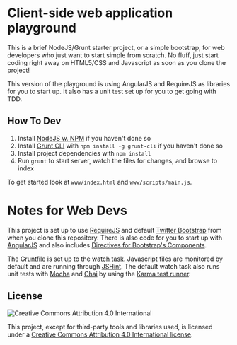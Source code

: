 # Client-side web application playground

This is a brief NodeJS/Grunt starter project, or a simple bootstrap, for web developers who just want to start simple from scratch. No fluff, just start coding right away on HTML5/CSS and Javascript as soon as you clone the project!

This version of the playground is using AngularJS and RequireJS as libraries for you to start up. It also has a unit test set up for you to get going with TDD.

## How To Dev

1. Install [NodeJS w. NPM](http://nodejs.org/) if you haven't done so
2. Install [Grunt CLI](http://gruntjs.com/) with `npm install -g grunt-cli` if you haven't done so
3. Install project dependencies with `npm install`
4. Run `grunt` to start server, watch the files for changes, and browse to index

To get started look at `www/index.html` and `www/scripts/main.js`.

# Notes for Web Devs

This project is set up to use [RequireJS](http://requirejs.org/) and default [Twitter Bootstrap](http://getbootstrap.com/) from when you clone this repository. There is also code for you to start up with [AngularJS](http://angularjs.org/) and also includes [Directives for Bootstrap's Components](http://angular-ui.github.io/bootstrap/).

The [Gruntfile](http://gruntjs.com/sample-gruntfile) is set up to the [watch task](https://github.com/gruntjs/grunt-contrib-watch). Javascript files are monitored by default and are running through [JSHint](http://www.jshint.com/). The default watch task also runs unit tests with [Mocha](http://visionmedia.github.io/mocha/) and [Chai](http://chaijs.com/) by using the [Karma test runner](http://karma-runner.github.io/).

## License

![Creative Commons Attribution 4.0 International](http://i.creativecommons.org/l/by/4.0/88x31.png)

This project, except for third-party tools and libraries used, is licensed under a [Creative Commons Attribution 4.0 International license](http://creativecommons.org/licenses/by/4.0/).